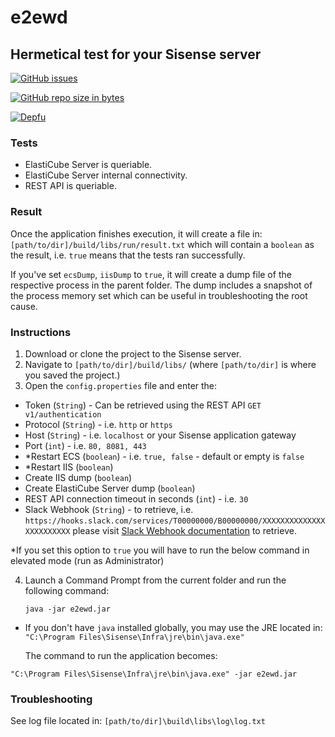 # e2ewd
## Hermetical test for your Sisense server

[![GitHub issues](https://img.shields.io/github/issues/kbbgl/e2ewd.svg?style=plastic)](https://github.com/kbbgl/e2ewd/issues)

[![GitHub repo size in bytes](https://img.shields.io/github/repo-size/badges/shields.svg)](https://github.com/kbbgl/e2ewd)

[![Depfu](https://img.shields.io/depfu/depfu/example-ruby.svg)](https://github.com/kbbgl/e2ewd)


### Tests 

* ElastiCube Server is queriable.
* ElastiCube Server internal connectivity.
* REST API is queriable.

### Result
Once the application finishes execution, it will create a file in:
`[path/to/dir]/build/libs/run/result.txt`
which will contain a `boolean` as the result, i.e. `true` means that the tests ran successfully.

If you've set `ecsDump`, `iisDump` to `true`, it will create a dump file of the respective process in the parent folder. 
The dump includes a snapshot of the process memory set which can be useful in troubleshooting the root cause.  

### Instructions
1) Download or clone the project to the Sisense server. 
2) Navigate to `[path/to/dir]/build/libs/` (where `[path/to/dir]` is where you saved the project.)
3) Open the `config.properties` file and enter the:
 
 - Token (`String`) - Can be retrieved using the REST API `GET v1/authentication`
 - Protocol (`String`) - i.e. `http` or `https`
 - Host (`String`) -  i.e. `localhost` or your Sisense application gateway
 - Port (`int`) - i.e. `80, 8081, 443`
 - *Restart ECS (`boolean`) -  i.e. `true, false` - default or empty is `false`
 - *Restart IIS (`boolean`) 
 - Create IIS dump (`boolean`) 
 - Create ElastiCube Server dump (`boolean`) 
 - REST API connection timeout in seconds (`int`) - i.e. `30`
 - Slack Webhook (`String`) - to retrieve, i.e. `https://hooks.slack.com/services/T00000000/B00000000/XXXXXXXXXXXXXXXXXXXXXXXX`
 please visit [Slack Webhook documentation](https://api.slack.com/incoming-webhooks) to retrieve.
 
 *If you set this option to `true` you will have to run the below command in elevated mode (run as Administrator)

4) Launch a Command Prompt from the current folder and run the following command:  

    `java -jar e2ewd.jar`
    
* If you don't have `java` installed globally, you may use the JRE located in:
`"C:\Program Files\Sisense\Infra\jre\bin\java.exe"`

  The command to run the application becomes:

 `"C:\Program Files\Sisense\Infra\jre\bin\java.exe" -jar e2ewd.jar`
    
### Troubleshooting
See log file located in:
`[path/to/dir]\build\libs\log\log.txt`
